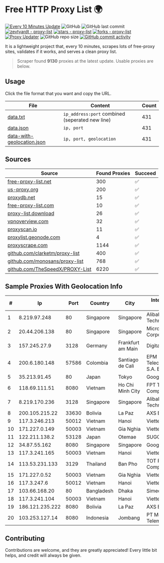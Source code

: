 
# Free HTTP Proxy List 🌍

[![Every 10 Minutes Update](https://github.com/mertguvencli/http-proxy-list/actions/workflows/main.yml/badge.svg?branch=main)](https://github.com/mertguvencli/http-proxy-list/actions/workflows/main.yml)
![GitHub](https://img.shields.io/github/license/mertguvencli/http-proxy-list)
![GitHub last commit](https://img.shields.io/github/last-commit/mertguvencli/http-proxy-list)
[![zevtyardt - proxy-list](https://img.shields.io/static/v1?label=zevtyardt&message=proxy-list&color=blue&logo=github)](https://github.com/zevtyardt/proxy-list "Go to GitHub repo")
[![stars - proxy-list](https://img.shields.io/github/stars/zevtyardt/proxy-list?style=social)](https://github.com/zevtyardt/proxy-list)
[![forks - proxy-list](https://img.shields.io/github/forks/zevtyardt/proxy-list?style=social)](https://github.com/zevtyardt/proxy-list)
[![Proxy Updater](https://github.com/zevtyardt/proxy-list/workflows/Proxy%20Updater/badge.svg)](https://github.com/zevtyardt/proxy-list/actions?query=workflow:"Proxy+Updater")
![GitHub repo size](https://img.shields.io/github/repo-size/zevtyardt/proxy-list)
[![GitHub commit activity](https://img.shields.io/github/commit-activity/m/zevtyardt/proxy-list?logo=commits)](https://github.com/zevtyardt/proxy-list/commits/main)

It is a lightweight project that, every 10 minutes, scrapes lots of free-proxy sites, validates if it works, and serves a clean proxy list.

> Scraper found **9130** proxies at the latest update. Usable proxies are below.

## Usage

Click the file format that you want and copy the URL.

|File|Content|Count|
|----|-------|-----|
|[data.txt](https://raw.githubusercontent.com/mertguvencli/http-proxy-list/main/proxy-list/data.txt)|`ip_address:port` combined (seperated new line)|431|
|[data.json](https://raw.githubusercontent.com/mertguvencli/http-proxy-list/main/proxy-list/data.json)|`ip, port`|431|
|[data-with-geolocation.json](https://raw.githubusercontent.com/mertguvencli/http-proxy-list/main/proxy-list/data-with-geolocation.json)|`ip, port, geolocation`|431|

## Sources

|Source|Found Proxies|Succeed|
|------|-------------|-------|
|[free-proxy-list.net](https://free-proxy-list.net)|300|✅|
|[us-proxy.org](https://www.us-proxy.org)|200|✅|
|[proxydb.net](http://proxydb.net)|15|✅|
|[free-proxy-list.com](https://free-proxy-list.com/?page=&port=&type%5B%5D=http&type%5B%5D=https&up_time=0&search=Search)|10|✅|
|[proxy-list.download](https://www.proxy-list.download/HTTP)|26|✅|
|[vpnoverview.com](https://vpnoverview.com/privacy/anonymous-browsing/free-proxy-servers)|32|✅|
|[proxyscan.io](https://www.proxyscan.io)|11|✅|
|[proxylist.geonode.com](https://proxylist.geonode.com/api/proxy-list?limit=300&page=1&sort_by=lastChecked&sort_type=desc&protocols=http,https)|4|✅|
|[proxyscrape.com](https://api.proxyscrape.com/v2/?request=displayproxies&protocol=http&timeout=10000&country=all&ssl=all&anonymity=all)|1144|✅|
|[github.com/clarketm/proxy-list](https://raw.githubusercontent.com/clarketm/proxy-list/master/proxy-list-raw.txt)|400|✅|
|[github.com/monosans/proxy-list](https://raw.githubusercontent.com/monosans/proxy-list/main/proxies/http.txt)|768|✅|
|[github.com/TheSpeedX/PROXY-List](https://raw.githubusercontent.com/TheSpeedX/PROXY-List/master/http.txt)|6220|✅|


## Sample Proxies With Geolocation Info

|#|Ip|Port|Country|City|Internet Service Provider|
|-|--|----|-------|----|-------------------------|
|1|8.219.97.248|80|Singapore|Singapore|Alibaba (US) Technology Co., Ltd.|
|2|20.44.206.138|80|Singapore|Singapore|Microsoft Corporation|
|3|157.245.27.9|3128|Germany|Frankfurt am Main|DigitalOcean, LLC|
|4|200.6.180.148|57586|Colombia|Santiago de Cali|EPM Telecomunicaciones S.A. E.S.P.|
|5|35.213.91.45|80|Japan|Tokyo|Google LLC|
|6|118.69.111.51|8080|Vietnam|Ho Chi Minh City|FPT Telecom Company|
|7|8.219.170.236|3128|Singapore|Singapore|Alibaba (US) Technology Co., Ltd.|
|8|200.105.215.22|33630|Bolivia|La Paz|AXS Bolivia S. A.|
|9|117.3.246.213|50012|Vietnam|Hanoi|Viettel Corporation|
|10|171.227.0.149|50003|Vietnam|Gia Nghia|Viettel Corporation|
|11|122.211.138.2|53128|Japan|Otemae|SUGOKURA|
|12|34.87.55.162|8080|Singapore|Singapore|Google LLC|
|13|117.3.241.165|50003|Vietnam|Hanoi|Viettel Corporation|
|14|113.53.231.133|3129|Thailand|Ban Pho|TOT Public Company Limited|
|15|171.227.0.52|50003|Vietnam|Gia Nghia|Viettel Corporation|
|16|117.3.247.6|50012|Vietnam|Hanoi|Viettel Corporation|
|17|103.66.168.20|80|Bangladesh|Dhaka|Simec System Ltd.|
|18|117.3.241.104|50003|Vietnam|Hanoi|Viettel Corporation|
|19|186.121.235.222|8080|Bolivia|La Paz|AXS Bolivia S. A.|
|20|103.253.127.14|8080|Indonesia|Jombang|PT Media Akses Telematika|



## Contributing

Contributions are welcome, and they are greatly appreciated! Every
little bit helps, and credit will always be given.

